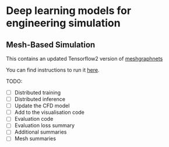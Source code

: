 # Deep learning models for engineering simulation

## Mesh-Based Simulation
This contains an updated Tensorflow2 version of [meshgraphnets](https://github.com/deepmind/deepmind-research/tree/master/meshgraphnets)

You can find instructions to run it [here](/meshgraphnets/README.md).

TODO:
- [ ] Distributed training
- [ ] Distributed inference
- [ ] Update the CFD model
- [ ] Add to the visualisation code
- [ ] Evaluation code
- [ ] Evaluation loss summary
- [ ] Additional summaries
- [ ] Mesh summaries
